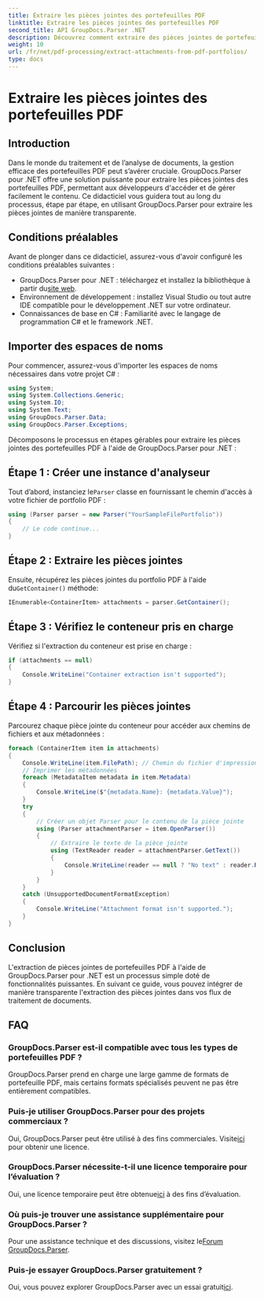 ```yaml
---
title: Extraire les pièces jointes des portefeuilles PDF
linktitle: Extraire les pièces jointes des portefeuilles PDF
second_title: API GroupDocs.Parser .NET
description: Découvrez comment extraire des pièces jointes de portefeuilles PDF à l'aide de GroupDocs.Parser pour .NET dans ce didacticiel complet.
weight: 10
url: /fr/net/pdf-processing/extract-attachments-from-pdf-portfolios/
type: docs
---
```

# Extraire les pièces jointes des portefeuilles PDF

## Introduction
Dans le monde du traitement et de l’analyse de documents, la gestion efficace des portefeuilles PDF peut s’avérer cruciale. GroupDocs.Parser pour .NET offre une solution puissante pour extraire les pièces jointes des portefeuilles PDF, permettant aux développeurs d'accéder et de gérer facilement le contenu. Ce didacticiel vous guidera tout au long du processus, étape par étape, en utilisant GroupDocs.Parser pour extraire les pièces jointes de manière transparente.
## Conditions préalables
Avant de plonger dans ce didacticiel, assurez-vous d'avoir configuré les conditions préalables suivantes :
-  GroupDocs.Parser pour .NET : téléchargez et installez la bibliothèque à partir du[site web](https://releases.groupdocs.com/parser/net/).
- Environnement de développement : installez Visual Studio ou tout autre IDE compatible pour le développement .NET sur votre ordinateur.
- Connaissances de base en C# : Familiarité avec le langage de programmation C# et le framework .NET.

## Importer des espaces de noms
Pour commencer, assurez-vous d'importer les espaces de noms nécessaires dans votre projet C# :
```csharp
using System;
using System.Collections.Generic;
using System.IO;
using System.Text;
using GroupDocs.Parser.Data;
using GroupDocs.Parser.Exceptions;
```
Décomposons le processus en étapes gérables pour extraire les pièces jointes des portefeuilles PDF à l'aide de GroupDocs.Parser pour .NET :
## Étape 1 : Créer une instance d'analyseur
 Tout d’abord, instanciez le`Parser` classe en fournissant le chemin d'accès à votre fichier de portfolio PDF :
```csharp
using (Parser parser = new Parser("YourSampleFilePortfolio"))
{
    // Le code continue...
}
```
## Étape 2 : Extraire les pièces jointes
 Ensuite, récupérez les pièces jointes du portfolio PDF à l'aide du`GetContainer()` méthode:
```csharp
IEnumerable<ContainerItem> attachments = parser.GetContainer();
```
## Étape 3 : Vérifiez le conteneur pris en charge
Vérifiez si l'extraction du conteneur est prise en charge :
```csharp
if (attachments == null)
{
    Console.WriteLine("Container extraction isn't supported");
}
```
## Étape 4 : Parcourir les pièces jointes
Parcourez chaque pièce jointe du conteneur pour accéder aux chemins de fichiers et aux métadonnées :
```csharp
foreach (ContainerItem item in attachments)
{
    Console.WriteLine(item.FilePath); // Chemin du fichier d'impression
    // Imprimer les métadonnées
    foreach (MetadataItem metadata in item.Metadata)
    {
        Console.WriteLine($"{metadata.Name}: {metadata.Value}");
    }
    try
    {
        // Créer un objet Parser pour le contenu de la pièce jointe
        using (Parser attachmentParser = item.OpenParser())
        {
            // Extraire le texte de la pièce jointe
            using (TextReader reader = attachmentParser.GetText())
            {
                Console.WriteLine(reader == null ? "No text" : reader.ReadToEnd());
            }
        }
    }
    catch (UnsupportedDocumentFormatException)
    {
        Console.WriteLine("Attachment format isn't supported.");
    }
}
```

## Conclusion
L'extraction de pièces jointes de portefeuilles PDF à l'aide de GroupDocs.Parser pour .NET est un processus simple doté de fonctionnalités puissantes. En suivant ce guide, vous pouvez intégrer de manière transparente l'extraction des pièces jointes dans vos flux de traitement de documents.

## FAQ
### GroupDocs.Parser est-il compatible avec tous les types de portefeuilles PDF ?
GroupDocs.Parser prend en charge une large gamme de formats de portefeuille PDF, mais certains formats spécialisés peuvent ne pas être entièrement compatibles.
### Puis-je utiliser GroupDocs.Parser pour des projets commerciaux ?
 Oui, GroupDocs.Parser peut être utilisé à des fins commerciales. Visite[ici](https://purchase.groupdocs.com/buy) pour obtenir une licence.
### GroupDocs.Parser nécessite-t-il une licence temporaire pour l’évaluation ?
Oui, une licence temporaire peut être obtenue[ici](https://purchase.groupdocs.com/temporary-license/) à des fins d’évaluation.
### Où puis-je trouver une assistance supplémentaire pour GroupDocs.Parser ?
 Pour une assistance technique et des discussions, visitez le[Forum GroupDocs.Parser](https://forum.groupdocs.com/c/parser/17).
### Puis-je essayer GroupDocs.Parser gratuitement ?
 Oui, vous pouvez explorer GroupDocs.Parser avec un essai gratuit[ici](https://releases.groupdocs.com/).